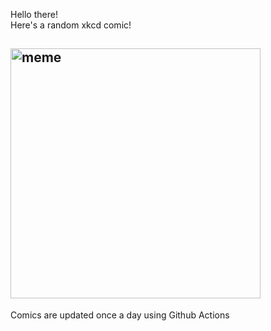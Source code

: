 Hello there! <br>Here's a random xkcd comic!<br>
## <img src="https://imgs.xkcd.com/comics/interaction.png" alt="meme" width="400"/><br>
Comics are updated once a day using Github Actions
